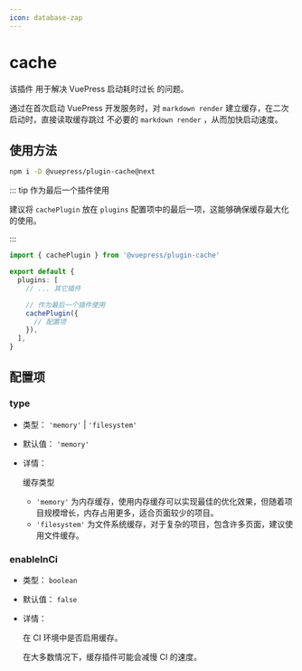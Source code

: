 ```yaml
---
icon: database-zap
---
```


# cache

<NpmBadge package="@vuepress/plugin-cache" />

该插件 用于解决 VuePress 启动耗时过长 的问题。

通过在首次启动 VuePress 开发服务时，对 `markdown render` 建立缓存，在二次启动时，直接读取缓存跳过
不必要的 `markdown render` ，从而加快启动速度。

## 使用方法

```bash
npm i -D @vuepress/plugin-cache@next
```

::: tip 作为最后一个插件使用

建议将 `cachePlugin` 放在 `plugins` 配置项中的最后一项，这能够确保缓存最大化的使用。

:::

```ts title=".vuepress/config.ts"
import { cachePlugin } from '@vuepress/plugin-cache'

export default {
  plugins: [
    // ... 其它插件

    // 作为最后一个插件使用
    cachePlugin({
      // 配置项
    }),
  ],
}
```

## 配置项

### type

- 类型： `'memory'` | `'filesystem'`

- 默认值： `'memory'`

- 详情：

  缓存类型

  - `'memory'` 为内存缓存，使用内存缓存可以实现最佳的优化效果，但随着项目规模增长，内存占用更多，适合页面较少的项目。
  - `'filesystem'` 为文件系统缓存，对于复杂的项目，包含许多页面，建议使用文件缓存。

### enableInCi

- 类型： `boolean`

- 默认值： `false`

- 详情：

  在 CI 环境中是否启用缓存。

  在大多数情况下，缓存插件可能会减慢 CI 的速度。
